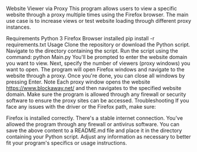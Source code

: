 Website Viewer via Proxy
This program allows users to view a specific website through a proxy multiple times using the Firefox browser. The main use case is to increase views or test website loading through different proxy instances.

Requirements
Python 3
Firefox Browser installed
pip install -r requirements.txt
Usage
Clone the repository or download the Python script.
Navigate to the directory containing the script.
Run the script using the command: python Main.py
You'll be prompted to enter the website domain you want to view.
Next, specify the number of viewers (proxy windows) you want to open.
The program will open Firefox windows and navigate to the website through a proxy.
Once you're done, you can close all windows by pressing Enter.
Note
Each proxy window opens the website https://www.blockaway.net/ and then navigates to the specified website domain.
Make sure the program is allowed through any firewall or security software to ensure the proxy sites can be accessed.
Troubleshooting
If you face any issues with the driver or the Firefox path, make sure:

Firefox is installed correctly.
There's a stable internet connection.
You've allowed the program through any firewall or antivirus software.
You can save the above content to a README.md file and place it in the directory containing your Python script. Adjust any information as necessary to better fit your program's specifics or usage instructions.
